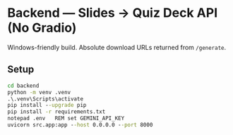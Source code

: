 
# Backend — Slides → Quiz Deck API (No Gradio)

Windows-friendly build. Absolute download URLs returned from `/generate`.

## Setup

```bat
cd backend
python -m venv .venv
.\.venv\Scripts\activate
pip install --upgrade pip
pip install -r requirements.txt
notepad .env   REM set GEMINI_API_KEY
uvicorn src.app:app --host 0.0.0.0 --port 8000
```
